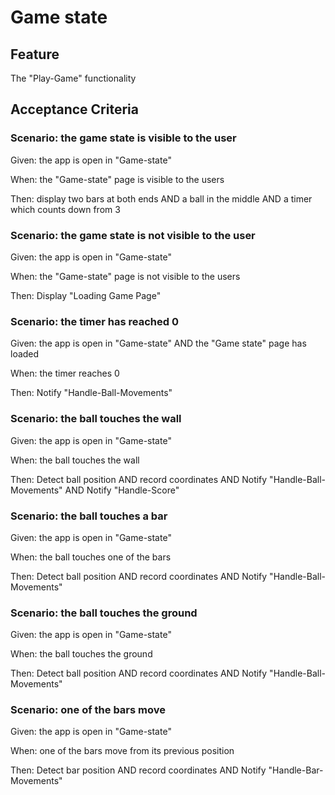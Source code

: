 # Game state

## Feature

The "Play-Game" functionality

## Acceptance Criteria

### Scenario: the game state is visible to the user

  Given: the app is open in "Game-state"

  When: the "Game-state" page is visible to the users

  Then: display two bars at both ends AND
  a ball in the middle AND
  a timer which counts down from 3
  
### Scenario: the game state is not visible to the user

  Given: the app is open in "Game-state"

  When: the "Game-state" page is not visible to the users

  Then: Display "Loading Game Page"
  
### Scenario: the timer has reached 0

  Given: the app is open in "Game-state" AND
  the "Game state" page has loaded

  When: the timer reaches 0

  Then: Notify "Handle-Ball-Movements"
  
### Scenario: the ball touches the wall

  Given: the app is open in "Game-state"

  When: the ball touches the wall

  Then: Detect ball position AND
  record coordinates AND
  Notify "Handle-Ball-Movements" AND
  Notify "Handle-Score"
  
### Scenario: the ball touches a bar

  Given: the app is open in "Game-state"

  When: the ball touches one of the bars

  Then: Detect ball position AND
  record coordinates AND
  Notify "Handle-Ball-Movements"
  
### Scenario: the ball touches the ground

  Given: the app is open in "Game-state"

  When: the ball touches the ground
  
  Then: Detect ball position AND
  record coordinates AND
  Notify "Handle-Ball-Movements"
  
### Scenario: one of the bars move

  Given: the app is open in "Game-state"

  When: one of the bars move from its previous position

  Then: Detect bar position AND
  record coordinates AND
  Notify "Handle-Bar-Movements"
